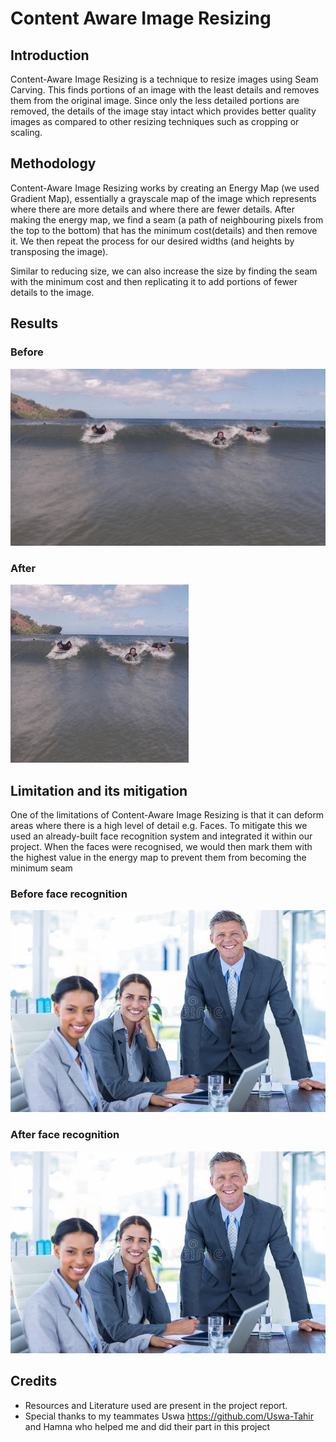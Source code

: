 # Content Aware Image Resizing

## Introduction

Content-Aware Image Resizing is a technique to resize images using Seam Carving. This finds portions of an image with the least details and removes them from the original image. Since only the less detailed portions are removed, the details of the image stay intact which provides better quality images as compared to other resizing techniques such as cropping or scaling.

## Methodology

Content-Aware Image Resizing works by creating an Energy Map (we used Gradient Map), essentially a grayscale map of the image which represents where there are more details and where there are fewer details. After making the energy map, we find a seam (a path of neighbouring pixels from the top to the bottom) that has the minimum cost(details) and then remove it. We then repeat the process for our desired widths (and heights by transposing the image). 

Similar to reducing size, we can also increase the size by finding the seam with the minimum cost and then replicating it to add portions of fewer details to the image.

## Results

### Before
![Original Testing Image](original.png)

### After
![Resized Testing Image](resized.png)

## Limitation and its mitigation

One of the limitations of Content-Aware Image Resizing is that it can deform areas where there is a high level of detail e.g. Faces. To mitigate this we used an already-built face recognition system and integrated it within our project. When the faces were recognised, we would then mark them with the highest value in the energy map to prevent them from becoming the minimum seam

### Before face recognition
![Deformed Face Resized Image](deformed_image.png)

### After face recognition
![Mitigated Face Resized Image](mitigated_image.png)

## Credits

- Resources and Literature used are present in the project report.
- Special thanks to my teammates Uswa https://github.com/Uswa-Tahir and Hamna who helped me and did their part in this project
